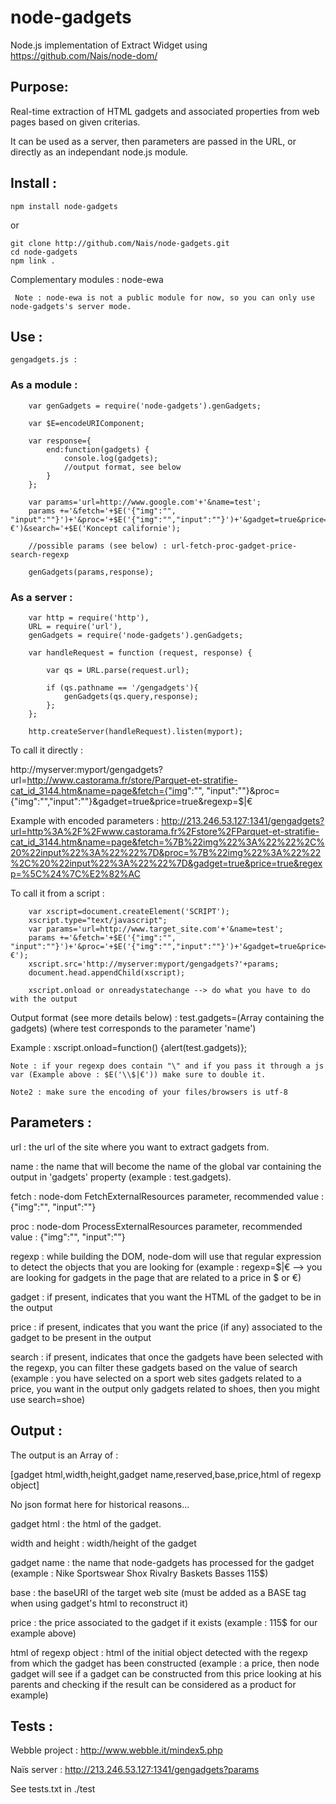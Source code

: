 node-gadgets
===

Node.js implementation of Extract Widget using https://github.com/Nais/node-dom/

## Purpose:

Real-time extraction of HTML gadgets and associated properties from web pages based on given criterias.

It can be used as a server, then parameters are passed in the URL, or directly as an independant node.js module.

## Install :

    npm install node-gadgets

or

    git clone http://github.com/Nais/node-gadgets.git
    cd node-gadgets
    npm link .
	
Complementary modules :
	 node-ewa
	 
	 Note : node-ewa is not a public module for now, so you can only use node-gadgets's server mode. 

## Use :

	gengadgets.js :
	
### As a module :
	
````
	var genGadgets = require('node-gadgets').genGadgets;
	
	var $E=encodeURIComponent;
	
	var response={
		end:function(gadgets) {
			console.log(gadgets);
			//output format, see below
		}
	};
	
	var params='url=http://www.google.com'+'&name=test';
	params +='&fetch='+$E('{"img":"", "input":""}')+'&proc='+$E('{"img":"","input":""}')+'&gadget=true&price=true&regexp='+$E(\\$|€')&search='+$E('Koncept californie');

    //possible params (see below) : url-fetch-proc-gadget-price-search-regexp

	genGadgets(params,response);
````
### As a server :
	
````
	var http = require('http'),  
	URL = require('url'),
	genGadgets = require('node-gadgets').genGadgets;

	var handleRequest = function (request, response) {
	  
		var qs = URL.parse(request.url);
		  
		if (qs.pathname == '/gengadgets'){
			genGadgets(qs.query,response);
		};
	};

	http.createServer(handleRequest).listen(myport);
````
To call it directly :

http://myserver:myport/gengadgets?url=http://www.castorama.fr/store/Parquet-et-stratifie-cat_id_3144.htm&name=page&fetch={"img":"", "input":""}&proc={"img":"","input":""}&gadget=true&price=true&regexp=\$|€

Example with encoded parameters :
http://213.246.53.127:1341/gengadgets?url=http%3A%2F%2Fwww.castorama.fr%2Fstore%2FParquet-et-stratifie-cat_id_3144.htm&name=page&fetch=%7B%22img%22%3A%22%22%2C%20%22input%22%3A%22%22%7D&proc=%7B%22img%22%3A%22%22%2C%20%22input%22%3A%22%22%7D&gadget=true&price=true&regexp=%5C%24%7C%E2%82%AC

To call it from a script :

````
	var xscript=document.createElement('SCRIPT');
	xscript.type="text/javascript";
	var params='url=http://www.target_site.com'+'&name=test';
	params +='&fetch='+$E('{"img":"", "input":""}')+'&proc='+$E('{"img":"","input":""}')+'&gadget=true&price=true&regexp='+$E('\\$|€');
	xscript.src='http://myserver:myport/gengadgets?'+params;
	document.head.appendChild(xscript);

	xscript.onload or onreadystatechange --> do what you have to do with the output
````
Output format (see more details below) : test.gadgets=(Array containing the gadgets) (where test corresponds to the parameter 'name')

Example : xscript.onload=function() {alert(test.gadgets)};

	Note : if your regexp does contain "\" and if you pass it through a js var (Example above : $E('\\$|€')) make sure to double it.
	
	Note2 : make sure the encoding of your files/browsers is utf-8

## Parameters :

url : the url of the site where you want to extract gadgets from.

name : the name that will become the name of the global var containing the output in 'gadgets' property (example : test.gadgets).

fetch : node-dom FetchExternalResources parameter, recommended value : {"img":"", "input":""}

proc : node-dom ProcessExternalResources parameter, recommended value : {"img":"", "input":""}

regexp : while building the DOM, node-dom will use that regular expression to detect the objects that you are looking for (example : regexp=\$|€ --> you are looking for gadgets in the page that are related to a price in $ or €)

gadget : if present, indicates that you want the HTML of the gadget to be in the output

price : if present, indicates that you want the price (if any) associated to the gadget to be present in the output

search : if present, indicates that once the gadgets have been selected with the regexp, you can filter these gadgets based on the value of search (example : you have selected on a sport web sites gadgets related to a price, you want in the output only gadgets related to shoes, then you might use search=shoe)

## Output :

The output is an Array of :

[gadget html,width,height,gadget name,reserved,base,price,html of regexp object]

No json format here for historical reasons...

gadget html : the html of the gadget.

width and height : width/height of the gadget

gadget name : the name that node-gadgets has processed for the gadget (example : Nike Sportswear Shox Rivalry Baskets Basses 115$)

base : the baseURI of the target web site (must be added as a BASE tag when using gadget's html to reconstruct it)

price : the price associated to the gadget if it exists (example : 115$ for our example above)

html of regexp object : html of the initial object detected with the regexp from which the gadget has been constructed (example : a price, then node gadget will see if a gadget can be constructed from this price looking at his parents and checking if the result can be considered as a product for example)
	
## Tests :

Webble project : http://www.webble.it/mindex5.php

Naïs server : http://213.246.53.127:1341/gengadgets?params

See tests.txt in ./test

